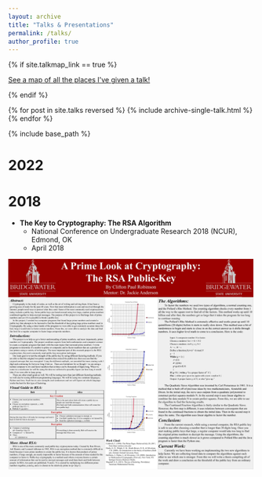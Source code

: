 ```yaml
---
layout: archive
title: "Talks & Presentations"
permalink: /talks/
author_profile: true
---
```


{% if site.talkmap_link == true %}

<p style="text-decoration:underline;"><a href="/talkmap.html">See a map of all the places I've given a talk!</a></p>

{% endif %}

{% for post in site.talks reversed %}
  {% include archive-single-talk.html %}
{% endfor %}


{% include base_path %}

2022
======

2018
======
* **The Key to Cryptography: The RSA Algorithm**
  * National Conference on Undergraduate Research 2018 (NCUR), Edmond, OK
  * April 2018
<img src="images/ncur_poster.jpg" alt="NCUR Poster" style="width:500px;">

